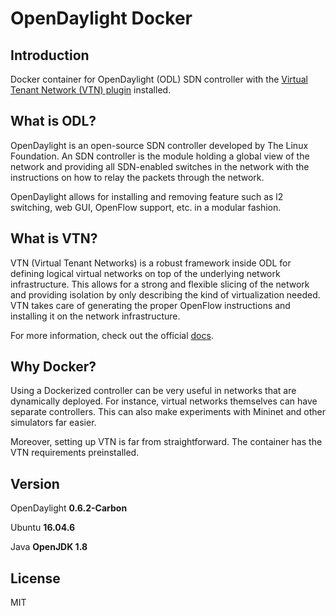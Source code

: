 # OpenDaylight Docker

## Introduction

Docker container for OpenDaylight (ODL) SDN controller with the 
[Virtual Tenant Network (VTN) plugin](https://docs.opendaylight.org/en/stable-fluorine/user-guide/virtual-tenant-network-(vtn).html) 
installed.

## What is ODL?

OpenDaylight is an open-source SDN controller developed by The Linux Foundation. An 
SDN controller is the module holding a global view of the network and providing
all SDN-enabled switches in the network with the instructions on how to relay
the packets through the network.

OpenDaylight allows for installing and removing feature such as l2 switching, web GUI, OpenFlow support, etc.
in a modular fashion.

## What is VTN?

VTN (Virtual Tenant Networks) is a robust framework inside ODL for defining logical
virtual networks on top of the underlying network infrastructure. This allows for
a strong and flexible slicing of the network and providing isolation by only describing
the kind of virtualization needed. VTN takes care of generating the proper OpenFlow 
instructions and installing it on the network infrastructure.

For more information, check out the official [docs](https://docs.opendaylight.org/en/stable-fluorine/user-guide/virtual-tenant-network-(vtn).html).

## Why Docker?

Using a Dockerized controller can be very useful in networks that are dynamically deployed. 
For instance, virtual networks themselves can have separate controllers. This can also
make experiments with Mininet and other simulators far easier.

Moreover, setting up VTN is far from straightforward. The container has the VTN requirements
preinstalled.

## Version

OpenDaylight **0.6.2-Carbon**

Ubuntu **16.04.6**

Java **OpenJDK 1.8**


## License
MIT 
